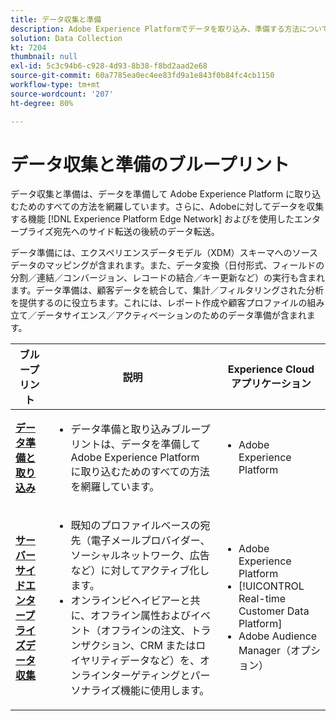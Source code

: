 ```yaml
---
title: データ収集と準備
description: Adobe Experience Platformでデータを取り込み、準備する方法について説明します。
solution: Data Collection
kt: 7204
thumbnail: null
exl-id: 5c3c94b6-c928-4d93-8b38-f8bd2aad2e68
source-git-commit: 60a7785ea0ec4ee83fd9a1e843f0b84fc4cb1150
workflow-type: tm+mt
source-wordcount: '207'
ht-degree: 80%

---
```


# データ収集と準備のブループリント

データ収集と準備は、データを準備して Adobe Experience Platform に取り込むためのすべての方法を網羅しています。さらに、Adobeに対してデータを収集する機能 [!DNL Experience Platform Edge Network] およびを使用したエンタープライズ宛先へのサイド転送の後続のデータ転送。

データ準備には、エクスペリエンスデータモデル（XDM）スキーマへのソースデータのマッピングが含まれます。また、データ変換（日付形式、フィールドの分割／連結／コンバージョン、レコードの結合／キー更新など）の実行も含まれます。データ準備は、顧客データを統合して、集計／フィルタリングされた分析を提供するのに役立ちます。これには、レポート作成や顧客プロファイルの組み立て／データサイエンス／アクティベーションのためのデータ準備が含まれます。

| ブループリント | 説明 | Experience Cloud アプリケーション |
|---|---|---|
| **[データ準備と取り込み](ingestion.md)** | <ul><li>データ準備と取り込みブループリントは、データを準備して Adobe Experience Platform に取り込むためのすべての方法を網羅しています。</ul></li> | <ul><li> Adobe Experience Platform </ul></li> |
| **[サーバーサイドエンタープライズデータ収集](server-side-collection.md)** | <ul><li>既知のプロファイルベースの宛先（電子メールプロバイダー、ソーシャルネットワーク、広告など）に対してアクティブ化します。 </li><li>オンラインビヘイビアーと共に、オフライン属性およびイベント（オフラインの注文、トランザクション、CRM またはロイヤリティデータなど）を、オンラインターゲティングとパーソナライズ機能に使用します。</li></ul> | <ul><li>Adobe Experience Platform</li><li> [!UICONTROL Real-time Customer Data Platform]</li><li>Adobe Audience Manager（オプション）</li></ul> |
